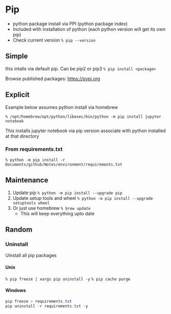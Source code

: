 # Pip
- python package install via PPI (python package index)
- Included with installation of python (each python version will get its own pip)
- Check current version `% pip --version`

## Simple
this intalls via default pip. Can be pip2 or pip3
`% pip install <package>`

Browse published packages: https://pypi.org

## Explicit
Example below assumes python install via homebrew

`% /opt/homebrew/opt/python/libexec/bin/python -m pip install jupyter notebook`

This installs jupyter notebook via pip version associate with python installed at that directory

### From requirements.txt
`% python -m pip install -r Documents/github/Notes/environment/requirements.txt`

## Maintenance
1. Update pip `% python -m pip install --upgrade pip`
2. Update setup tools and wheel `% python -m pip install --upgrade setuptools wheel`
3. Or just use homebrew `% brew update`
    - This will keep everything upto date

## Random

### Uninstall
Uinstall all pip packages

#### Unix
`% pip freeze | xargs pip uninstall -y`
`% pip cache purge`

#### Windows
```powershell
pip freeze > requirements.txt
pip uninstall -r requirements.txt -y
```

